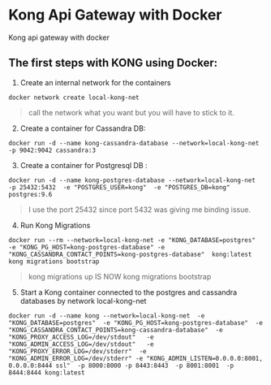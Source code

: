 # Kong Api Gateway with Docker
Kong api gateway with docker

## The first steps with KONG using Docker:

1. Create an internal network for the containers
```
docker network create local-kong-net
```
> call the network what you want but you will have to stick to it.

2. Create a container for Cassandra DB:
```
docker run -d --name kong-cassandra-database --network=local-kong-net  -p 9042:9042 cassandra:3
```


3. Create a container for Postgresql DB : 
```
docker run -d --name kong-postgres-database --network=local-kong-net  -p 25432:5432  -e "POSTGRES_USER=kong"  -e "POSTGRES_DB=kong"  postgres:9.6
```
> I use the port 25432 since port 5432 was giving me  binding issue.

4. Run Kong Migrations 
```
docker run --rm --network=local-kong-net -e "KONG_DATABASE=postgres"  -e "KONG_PG_HOST=kong-postgres-database" -e "KONG_CASSANDRA_CONTACT_POINTS=kong-postgres-database"  kong:latest kong migrations bootstrap
```
> kong migrations up IS NOW  kong migrations bootstrap

5. Start a Kong container connected to the postgres and cassandra databases by  network local-kong-net
```
docker run -d --name kong --network=local-kong-net  -e "KONG_DATABASE=postgres"  -e "KONG_PG_HOST=kong-postgres-database"  -e "KONG_CASSANDRA_CONTACT_POINTS=kong-cassandra-database"  -e "KONG_PROXY_ACCESS_LOG=/dev/stdout"   -e "KONG_ADMIN_ACCESS_LOG=/dev/stdout"   -e "KONG_PROXY_ERROR_LOG=/dev/stderr"  -e "KONG_ADMIN_ERROR_LOG=/dev/stderr" -e "KONG_ADMIN_LISTEN=0.0.0.0:8001, 0.0.0.0:8444 ssl"  -p 8000:8000 -p 8443:8443  -p 8001:8001  -p 8444:8444 kong:latest
```
